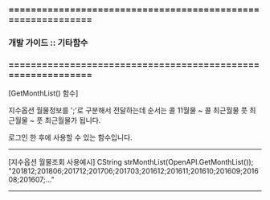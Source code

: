 ### ============================================================
### 개발 가이드 :: 기타함수
### ============================================================

[GetMonthList() 함수]

지수옵션 월물정보를 ';'로 구분해서 전달하는데 순서는 콜 11월물 ~ 콜 최근월물 풋 최근월물 ~ 풋 최근월물가 됩니다.

로그인 한 후에 사용할 수 있는 함수입니다.

------------------------------------------------------------------------------------------------------------------------------------

[지수옵션 월물조회 사용예시]
CString strMonthList(OpenAPI.GetMonthList());
"201812;201806;201712;201706;201703;201612;201611;201610;201609;201608;201607;..."

------------------------------------------------------------------------------------------------------------------------------------
